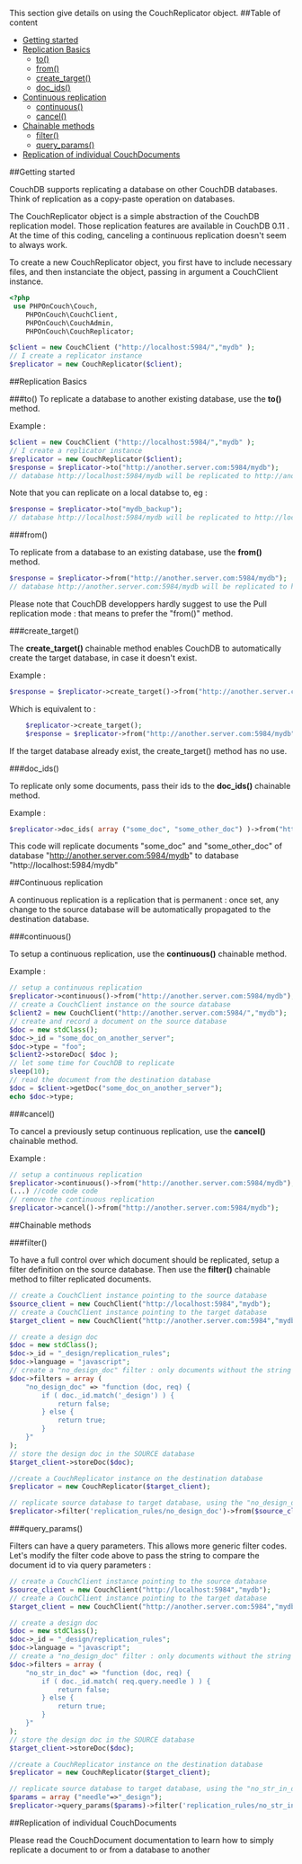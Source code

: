 This section give details on using the CouchReplicator object.
##Table of content
- [Getting started](#getting-started)
- [Replication Basics](#replication-basics)
    + [to()](#to)
    + [from()](#from)
    + [create_target()](#create_target)
    + [doc_ids()](#doc_ids)
- [Continuous replication](#continuous-replication)
    + [continuous()](#continuous)
    + [cancel()](#cancel)
- [Chainable methods](#chainable-methods)
    + [filter()](#filter)
    + [query_params()](#query_params)
- [Replication of individual CouchDocuments](#replication-of-individual-couchdocuments)


##Getting started

CouchDB supports replicating a database on other CouchDB databases. Think of replication as a copy-paste operation on databases.

The CouchReplicator object is a simple abstraction of the CouchDB replication model. Those replication features are available in CouchDB 0.11 . At the time of this coding, canceling a continuous replication doesn't seem to always work.

To create a new CouchReplicator object, you first have to include necessary files, and then instanciate the object, passing in argument a CouchClient instance.

```php
<?php
 use PHPOnCouch\Couch,
    PHPOnCouch\CouchClient,
    PHPOnCouch\CouchAdmin,
    PHPOnCouch\CouchReplicator;

$client = new CouchClient ("http://localhost:5984/","mydb" );
// I create a replicator instance
$replicator = new CouchReplicator($client);
```

##Replication Basics


###to()
To replicate a database to another existing database, use the **to()** method.

Example :

```php
$client = new CouchClient ("http://localhost:5984/","mydb" );
// I create a replicator instance
$replicator = new CouchReplicator($client);
$response = $replicator->to("http://another.server.com:5984/mydb");
// database http://localhost:5984/mydb will be replicated to http://another.server.com:5984/mydb
```

Note that you can replicate on a local databse to, eg :

```php
$response = $replicator->to("mydb_backup");
// database http://localhost:5984/mydb will be replicated to http://localhost:5984/mydb_backup
```

###from()

To replicate from a database to an existing database, use the **from()** method.

```php
$response = $replicator->from("http://another.server.com:5984/mydb");
// database http://another.server.com:5984/mydb will be replicated to http://localhost:5984/mydb
```

Please note that CouchDB developpers hardly suggest to use the Pull replication mode : that means to prefer the "from()" method.


###create_target()


The **create_target()** chainable method enables CouchDB to automatically create the target database, in case it doesn't exist.

Example :

```php
$response = $replicator->create_target()->from("http://another.server.com:5984/mydb");
```

Which is equivalent to :

```php
    $replicator->create_target();
    $response = $replicator->from("http://another.server.com:5984/mydb");
```
If the target database already exist, the create_target() method has no use.

###doc_ids()

To replicate only some documents, pass their ids to the **doc_ids()** chainable method.

Example :

```php
$replicator->doc_ids( array ("some_doc", "some_other_doc") )->from("http://another.server.com:5984/mydb");
```

This code will replicate documents "some_doc" and "some_other_doc" of database "http://another.server.com:5984/mydb" to database "http://localhost:5984/mydb"

##Continuous replication

A continuous replication is a replication that is permanent : once set, any change to the source database will be automatically propagated to the destination database. 

###continuous()


To setup a continuous replication, use the **continuous()** chainable method.

Example :

```php
// setup a continuous replication
$replicator->continuous()->from("http://another.server.com:5984/mydb");
// create a CouchClient instance on the source database
$client2 = new CouchClient("http://another.server.com:5984/","mydb");
// create and record a document on the source database
$doc = new stdClass();
$doc->_id = "some_doc_on_another_server";
$doc->type = "foo";
$client2->storeDoc( $doc );
// let some time for CouchDB to replicate
sleep(10);
// read the document from the destination database
$doc = $client->getDoc("some_doc_on_another_server");
echo $doc->type;
```


###cancel()

To cancel a previously setup continuous replication, use the **cancel()** chainable method.

Example :

```php
// setup a continuous replication
$replicator->continuous()->from("http://another.server.com:5984/mydb");
(...) //code code code
// remove the continuous replication
$replicator->cancel()->from("http://another.server.com:5984/mydb");
```
##Chainable methods

###filter()

To have a full control over which document should be replicated, setup a filter definition on the source database. Then use the **filter()** chainable method to filter replicated documents.

```php
// create a CouchClient instance pointing to the source database
$source_client = new CouchClient("http://localhost:5984","mydb");
// create a CouchClient instance pointing to the target database
$target_client = new CouchClient("http://another.server.com:5984","mydb")

// create a design doc
$doc = new stdClass();
$doc->_id = "_design/replication_rules";
$doc->language = "javascript";
// create a "no_design_doc" filter : only documents without the string "_design" will be replicated
$doc->filters = array (
    "no_design_doc" => "function (doc, req) {
        if ( doc._id.match('_design') ) {
            return false;
        } else {
            return true;
        }
    }"
);
// store the design doc in the SOURCE database
$target_client->storeDoc($doc);

//create a CouchReplicator instance on the destination database
$replicator = new CouchReplicator($target_client);

// replicate source database to target database, using the "no_design_doc" filter
$replicator->filter('replication_rules/no_design_doc')->from($source_client->getDatabaseUri());
```

###query_params()


Filters can have a query parameters. This allows more generic filter codes.
Let's modify the filter code above to pass the string to compare the document id to via query parameters :

```php
// create a CouchClient instance pointing to the source database
$source_client = new CouchClient("http://localhost:5984","mydb");
// create a CouchClient instance pointing to the target database
$target_client = new CouchClient("http://another.server.com:5984","mydb")

// create a design doc
$doc = new stdClass();
$doc->_id = "_design/replication_rules";
$doc->language = "javascript";
// create a "no_design_doc" filter : only documents without the string "_design" will be replicated
$doc->filters = array (
    "no_str_in_doc" => "function (doc, req) {
        if ( doc._id.match( req.query.needle ) ) {
            return false;
        } else {
            return true;
        }
    }"
);
// store the design doc in the SOURCE database
$target_client->storeDoc($doc);

//create a CouchReplicator instance on the destination database
$replicator = new CouchReplicator($target_client);

// replicate source database to target database, using the "no_str_in_doc" filter, and setting needle to "_design"
$params = array ("needle"=>"_design");
$replicator->query_params($params)->filter('replication_rules/no_str_in_doc')->from($source_client->getDatabaseUri());
```

##Replication of individual CouchDocuments

Please read the CouchDocument documentation to learn how to simply replicate a document to or from a database to another


